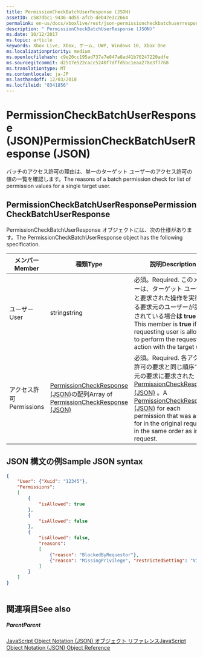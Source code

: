 ```yaml
---
title: PermissionCheckBatchUserResponse (JSON)
assetID: c587dbc1-9436-4d55-afcb-deb47e3c2664
permalink: en-us/docs/xboxlive/rest/json-permissioncheckbatchuserresponse.html
description: " PermissionCheckBatchUserResponse (JSON)"
ms.date: 10/12/2017
ms.topic: article
keywords: Xbox Live, Xbox, ゲーム, UWP, Windows 10, Xbox One
ms.localizationpriority: medium
ms.openlocfilehash: c9e20cc195ad737a7e847a8ad41b76247220adfe
ms.sourcegitcommit: d2517e522cacc5240f7dffd5bc1eaa278e3f7768
ms.translationtype: MT
ms.contentlocale: ja-JP
ms.lasthandoff: 12/03/2018
ms.locfileid: "8341856"
---
```

# <a name="permissioncheckbatchuserresponse-json"></a><span data-ttu-id="8ef16-104">PermissionCheckBatchUserResponse (JSON)</span><span class="sxs-lookup"><span data-stu-id="8ef16-104">PermissionCheckBatchUserResponse (JSON)</span></span>
<span data-ttu-id="8ef16-105">バッチのアクセス許可の理由は、単一のターゲット ユーザーのアクセス許可の値の一覧を確認します。</span><span class="sxs-lookup"><span data-stu-id="8ef16-105">The reasons of a batch permission check for list of permission values for a single target user.</span></span> 
<a id="ID4EN"></a>

 
## <a name="permissioncheckbatchuserresponse"></a><span data-ttu-id="8ef16-106">PermissionCheckBatchUserResponse</span><span class="sxs-lookup"><span data-stu-id="8ef16-106">PermissionCheckBatchUserResponse</span></span>
 
<span data-ttu-id="8ef16-107">PermissionCheckBatchUserResponse オブジェクトには、次の仕様があります。</span><span class="sxs-lookup"><span data-stu-id="8ef16-107">The PermissionCheckBatchUserResponse object has the following specification.</span></span>
 
| <span data-ttu-id="8ef16-108">メンバー</span><span class="sxs-lookup"><span data-stu-id="8ef16-108">Member</span></span>| <span data-ttu-id="8ef16-109">種類</span><span class="sxs-lookup"><span data-stu-id="8ef16-109">Type</span></span>| <span data-ttu-id="8ef16-110">説明</span><span class="sxs-lookup"><span data-stu-id="8ef16-110">Description</span></span>| 
| --- | --- | --- | 
| <span data-ttu-id="8ef16-111">ユーザー</span><span class="sxs-lookup"><span data-stu-id="8ef16-111">User</span></span>| <span data-ttu-id="8ef16-112">string</span><span class="sxs-lookup"><span data-stu-id="8ef16-112">string</span></span>| <span data-ttu-id="8ef16-113">必須。</span><span class="sxs-lookup"><span data-stu-id="8ef16-113">Required.</span></span> <span data-ttu-id="8ef16-114">このメンバーは、ターゲット ユーザーと要求された操作を実行する要求元のユーザーが許可されている場合<b>は true</b> 。</span><span class="sxs-lookup"><span data-stu-id="8ef16-114">This member is <b>true</b> if the requesting user is allowed to perform the requested action with the target user.</span></span>| 
| <span data-ttu-id="8ef16-115">アクセス許可</span><span class="sxs-lookup"><span data-stu-id="8ef16-115">Permissions</span></span>| <span data-ttu-id="8ef16-116">[PermissionCheckResponse (JSON)](json-permissioncheckresponse.md)の配列</span><span class="sxs-lookup"><span data-stu-id="8ef16-116">Array of [PermissionCheckResponse (JSON)](json-permissioncheckresponse.md)</span></span>| <span data-ttu-id="8ef16-117">必須。</span><span class="sxs-lookup"><span data-stu-id="8ef16-117">Required.</span></span> <span data-ttu-id="8ef16-118">各アクセス許可の要求と同じ順序で、元の要求に要求された[PermissionCheckResponse (JSON)](json-permissioncheckresponse.md) 。</span><span class="sxs-lookup"><span data-stu-id="8ef16-118">A [PermissionCheckResponse (JSON)](json-permissioncheckresponse.md) for each permission that was asked for in the original request, in the same order as in the request.</span></span>| 
  
<a id="ID4E4B"></a>

 
## <a name="sample-json-syntax"></a><span data-ttu-id="8ef16-119">JSON 構文の例</span><span class="sxs-lookup"><span data-stu-id="8ef16-119">Sample JSON syntax</span></span>
 

```json
{
    "User": {"Xuid": "12345"},
    "Permissions":
    [
        {
            "isAllowed": true
        },
        {
            "isAllowed": false
        },
        {
            "isAllowed": false,
            "reasons":
            [
                {"reason": "BlockedByRequestor"},
                {"reason": "MissingPrivilege", "restrictedSetting": "VideoCommunications"}
            ]
        }
    ]
}
    
```

  
<a id="ID4EGC"></a>

 
## <a name="see-also"></a><span data-ttu-id="8ef16-120">関連項目</span><span class="sxs-lookup"><span data-stu-id="8ef16-120">See also</span></span>
 
<a id="ID4EIC"></a>

 
##### <a name="parent"></a><span data-ttu-id="8ef16-121">Parent</span><span class="sxs-lookup"><span data-stu-id="8ef16-121">Parent</span></span> 

[<span data-ttu-id="8ef16-122">JavaScript Object Notation (JSON) オブジェクト リファレンス</span><span class="sxs-lookup"><span data-stu-id="8ef16-122">JavaScript Object Notation (JSON) Object Reference</span></span>](atoc-xboxlivews-reference-json.md)

   
